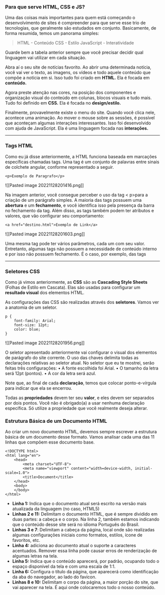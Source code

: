 ### Para que serve HTML, CSS e JS?

Uma das coisas mais importantes para quem está começando o desenvolvimento de sites é compreender para que serve esse trio de tecnologias, que geralmente são estudados em conjunto. Basicamente, de forma resumida, temos um panorama simples:

> HTML - Conteúdo
> CSS - Estilo
> JavaScript - Interatividade

Guarde bem a tabela anterior sempre que você precisar decidir qual linguagem vai utilizar em cada situação. 

Abra aí o seu site de notícias favorito. Ao abrir uma determinada notícia, você vai ver o texto, as imagens, os vídeos e todo aquele conteúdo que compõe a notícia em si. Isso tudo foi criado em **HTML.** Ela é focada em **conteúdo.**

Agora preste atenção nas cores, na posição dos componentes e organização visual do conteúdo em colunas, blocos visuais e tudo mais. Tudo foi definido em **CSS.** Ela é focada no **design/estilo.** 

Finalmente, provavelmente existe o menu do site. Quando você clica nele, acontece uma animação. Ao mover o mouse sobre as sessões, é possível que aconteçam algumas interações interessantes. Isso foi desenvolvido com ajuda de JavaScript. Ela é uma linguagem focada nas **interações.**
____

### **Tags HTML**

Como eu já disse anteriormente, a HTML funciona baseada em marcações específicas chamadas tags. Uma tag é um conjunto de palavras entre sinais de colchete angular, conforme representado a seguir.

	<p>Exemplo de Paragrafo</p>

![[Pasted image 20221128201416.png]]

Na imagem anterior, você consegue perceber o uso da tag < p>para a criação de um parágrafo simples. A maioria das tags possuem uma **abertura** e um **fechamento**, e você identifica isso pela presença da barra no fechamento da tag. Além disso, as tags também podem ter atributos e valores, que vão configurar seu comportamento:

	<a href="destino.html">Exemplo de Link</a>

![[Pasted image 20221128201603.png]]

Uma mesma tag pode ter vários parâmetros, cada um com seu valor. Entretanto, algumas tags não possuem a necessidade de conteúdo interno e por isso não possuem fechamento. É o caso, por exemplo, das tags  
____

### Seletores CSS

Como já vimos anteriormente, as **CSS** são as **Cascading Style Sheets** (Folhas de Estilo em Cascata). Elas são usadas para configurar um **resultado visual** dos elementos HTML. 

As configurações das CSS são realizadas através dos **seletores**. Vamos ver a anatomia de um seletor.

	p {
		font-family: Arial;
		font-size: 12pt;
		color: blue;
	}

![[Pasted image 20221128201956.png]]

O seletor apresentado anteriormente vai configurar o visual dos elementos de parágrafo do site corrente. O uso das chaves delimita todas as declarações relativas ao seletor atual. No seletor que eu te mostrei, serão feitas três configurações: 
• A fonte escolhida foi Arial. 
• O tamanho da letra será 12pt (pontos). 
• A cor da letra será azul. 

Note que, ao final de cada **declaração**, temos que colocar ponto-e-vírgula para indicar que ela se encerrou. 

Todas as **propriedades** devem ter seu **valor**, e eles devem ser separados por dois pontos. Você não é obrigado(a) a usar nenhuma declaração específica. Só utilize a propriedade que você realmente deseja alterar.
### Estrutura Básica de um Documento HTML

Ao criar um novo documento HTML, devemos sempre escrever a estrutura básica de um documento desse formato. Vamos analisar cada uma das 11 linhas que compõem esse documento base.

	<!DOCTYPE html>
	<html lang="en">
		<head>
			<meta charset="UTF-8">
			<meta name="viewport" content="width=device-width, initial-scale=1.0">
			<title>Document</title>
		</head>
		<body>	
		</body>
	</html>

* **Linha 1:** Indica que o documento atual será escrito na versão mais atualizada da linguagem (no caso, HTML5) 
* **Linhas 2 e 11:** Delimitam o documento HTML, que é sempre dividido em duas partes: a cabeça e o corpo. Na linha 2, também estamos indicando que o conteúdo desse site será no idioma Português do Brasil. 
* **Linhas 3 e 7**: Delimitam a cabeça da página, local onde são realizadas algumas configurações iniciais como formatos, estilos, ícone de favoritos, etc. 
* **Linha 4:** adiciona ao documento atual o suporte a caracteres acentuados. Remover essa linha pode causar erros de renderização de algumas letras na tela. 
* **Linha 5:** Indica que o conteúdo aparecerá, por padrão, ocupando todo o espaço disponível da tela e com uma escala de 1:1. 
* **Linha 6:** Configura o título da página, que aparecerá como identificação da aba do navegador, ao lado do favicon. 
* **Linhas 8 e 10:** Delimitam o corpo da página, a maior porção do site, que vai aparecer na tela. É aqui onde colocaremos todo o nosso conteúdo.